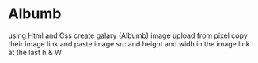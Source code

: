 # Albumb
using Html and Css create galary (Albumb)
image upload from pixel copy their image link and paste image src and height and widh in the image link at the last h & W
